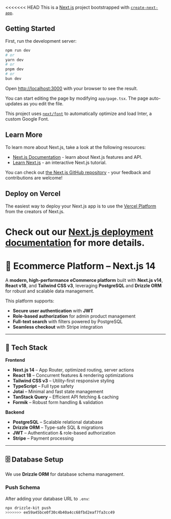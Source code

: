 <<<<<<< HEAD
This is a [Next.js](https://nextjs.org/) project bootstrapped with [`create-next-app`](https://github.com/vercel/next.js/tree/canary/packages/create-next-app).

## Getting Started

First, run the development server:

```bash
npm run dev
# or
yarn dev
# or
pnpm dev
# or
bun dev
```

Open [http://localhost:3000](http://localhost:3000) with your browser to see the result.

You can start editing the page by modifying `app/page.tsx`. The page auto-updates as you edit the file.

This project uses [`next/font`](https://nextjs.org/docs/basic-features/font-optimization) to automatically optimize and load Inter, a custom Google Font.

## Learn More

To learn more about Next.js, take a look at the following resources:

- [Next.js Documentation](https://nextjs.org/docs) - learn about Next.js features and API.
- [Learn Next.js](https://nextjs.org/learn) - an interactive Next.js tutorial.

You can check out [the Next.js GitHub repository](https://github.com/vercel/next.js/) - your feedback and contributions are welcome!

## Deploy on Vercel

The easiest way to deploy your Next.js app is to use the [Vercel Platform](https://vercel.com/new?utm_medium=default-template&filter=next.js&utm_source=create-next-app&utm_campaign=create-next-app-readme) from the creators of Next.js.

Check out our [Next.js deployment documentation](https://nextjs.org/docs/deployment) for more details.
=======
# 🛒 Ecommerce Platform – Next.js 14

A **modern, high-performance eCommerce platform** built with **Next.js v14**, **React v18**, and **Tailwind CSS v3**, leveraging **PostgreSQL** and **Drizzle ORM** for robust and scalable data management.  

This platform supports:
- **Secure user authentication** with **JWT**
- **Role-based authorization** for admin product management
- **Full-text search** with filters powered by PostgreSQL
- **Seamless checkout** with Stripe integration

---

## 🚀 Tech Stack

**Frontend**
- **Next.js 14** – App Router, optimized routing, server actions
- **React 18** – Concurrent features & rendering optimizations
- **Tailwind CSS v3** – Utility-first responsive styling
- **TypeScript** – Full type safety
- **Jotai** – Minimal and fast state management
- **TanStack Query** – Efficient API fetching & caching
- **Formik** – Robust form handling & validation

**Backend**
- **PostgreSQL** – Scalable relational database
- **Drizzle ORM** – Type-safe SQL & migrations
- **JWT** – Authentication & role-based authorization
- **Stripe** – Payment processing

---

## 🗄 Database Setup

We use **Drizzle ORM** for database schema management.

### **Push Schema**
After adding your database URL to `.env`:

```bash
npx drizzle-kit push
>>>>>>> ee59a45bce0f30c4b40a4cc68fbd2eaf7fa3cc49
